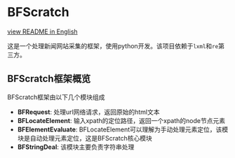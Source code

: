 # BFScratch

[view README in English](./README.md)

这是一个处理新闻网站采集的框架，使用python开发。该项目依赖于`lxml`和`re`第三方。

## BFScratch框架概览
BFScratch框架由以下几个模块组成

* **BFRequest**: 处理url网络请求，返回原始的html文本
* **BFLocateElement**: 输入xpath的定位路径，返回一个xpath的node节点元素
* **BFElementEvaluate**: BFLocateElement可以理解为手动处理元素定位，该模块是自动处理元素定位，这是BFScratch核心模块
* **BFStringDeal**: 该模块主要负责字符串处理
